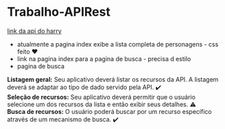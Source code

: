 # Trabalho-APIRest

[link da api do harry](https://hp-api.onrender.com/)

- atualmente a pagina index exibe a lista completa de personagens - css feito :heart:
- link na pagina index para a pagina de busca - precisa d estilo
- pagina de busca


<b>Listagem geral:</b> Seu aplicativo deverá listar os recursos da API. A listagem deverá se adaptar ao tipo de dado servido pela API. ✔️ <br>
<b>Seleção de recursos:</b> Seu aplicativo deverá permitir que o usuário selecione um dos recursos da lista e então exibir seus detalhes. :warning: <br>
<b>Busca de recursos:</b> O usuário poderá buscar por um recurso específico através de um mecanismo de busca. ✔️
